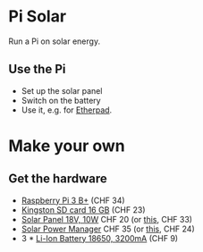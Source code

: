 # Pi Solar
Run a Pi on solar energy.

## Use the Pi
- Set up the solar panel
- Switch on the battery
- Use it, e.g. for [Etherpad](https://github.com/tamberg/pi-etherpad).

# Make your own
## Get the hardware
- [Raspberry Pi 3 B+](https://www.pi-shop.ch/raspberry-pi-3-model-b) (CHF 34)
- [Kingston SD card 16 GB](https://www.pi-shop.ch/kingston-microsdhc-karte-industrial-uhs-i-16-gb) (CHF 23)
- [Solar Panel 18V, 10W](https://www.pi-shop.ch/semi-flexible-polycrystalline-silicon-solar-panel-18v-10w-supports-5v-regulated-output) CHF 20 (or [this](https://www.bastelgarage.ch/18v-0-61a-monokristallines-solar-panel-10w), CHF 33)
- [Solar Power Manager](https://www.pi-shop.ch/solar-power-manager) CHF 35 (or [this](https://www.bastelgarage.ch/solar-power-manager-c-fur-6-24v-solar-panel?search=solar%20power%20manager), CHF 24)
- 3 * [Li-Ion Battery 18650, 3200mA](https://www.bastelgarage.ch/li-ion-akku-3-7v-3200ma-ncr18650b-18650-mit-knopfpol?search=ncr18650b) (CHF 9)
